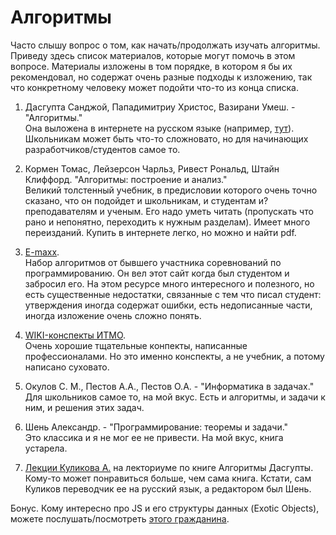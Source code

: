 # Алгоритмы

Часто слышу вопрос о том, как начать/продолжать изучать алгоритмы. Приведу здесь список материалов, которые могут помочь в этом вопросе. 
Материалы изложены в том порядке, в котором я бы их рекомендовал, но содержат очень разные подходы к изложению, так что конкретному человеку может подойти что-то из конца списка.

1. Дасгупта Санджой, Пападимитриу Христос, Вазирани Умеш. - "Алгоритмы."  
Она выложена в интернете на русском языке (например, [тут](http://www.math.nsc.ru/LBRT/k5/OR-MMF/dasgupta_2014.pdf)). Школьникам может быть что-то сложновато, но для начинающих разработчиков/студентов самое то.

2. Кормен Томас, Лейзерсон Чарльз, Ривест Рональд, Штайн Клиффорд. "Алгоритмы:  построение и анализ."  
Великий толстенный учебник, в предисловии которого очень точно сказано, что он подойдет и школьникам, и студентам и? преподавателям и ученым. Его надо уметь читать (пропускать что рано и непонятно, переходить к нужным разделам). Имеет много переизданий. Купить в интернете легко, но можно и найти pdf.

3. [E-maxx](https://e-maxx.ru/algo).  
Набор алгоритмов от бывшего участника соревнований по программированию. Он вел этот сайт когда был студентом и забросил его. На этом ресурсе много интересного и полезного, но есть существенные недостатки, связанные с тем что писал студент: утверждения иногда содержат ошибки, есть недописанные части, иногда изложение очень сложно понять.

4. [WIKI-конспекты ИТМО](http://neerc.ifmo.ru/wiki).  
Очень хорошие тщательные конпекты, написанные профессионалами. Но это именно конспекты, а не учебник, а потому написано суховато.

5. Окулов С. М., Пестов А.А., Пестов О.А.  - "Информатика в задачах."  
Для школьников самое то, на мой вкус. Есть и алгоритмы, и задачи к ним, и решения этих задач.

6. Шень Александр. - "Программирование: теоремы и задачи."  
Это классика и я не мог ее не привести. На мой вкус, книга устарела.

7. [Лекции Куликова А.](https://www.lektorium.tv/course/22823) на лекториуме по книге Алгоритмы Дасгупты.  
Кому-то может понравиться больше, чем сама книга. Кстати, сам Куликов переводчик ее на русский язык, а редактором был Шень.

Бонус. Кому интересно про JS и его структуры данных (Exotic Objects), можете послушать/посмотреть [этого гражданина](https://www.youtube.com/watch?v=y1MskqnuR58).
